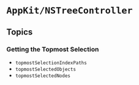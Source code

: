 # ``AppKit/NSTreeController``

## Topics

### Getting the Topmost Selection

- ``topmostSelectionIndexPaths``
- ``topmostSelectedObjects``
- ``topmostSelectedNodes``
